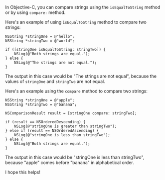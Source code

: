 In Objective-C, you can compare strings using the `isEqualToString` method or by using `compare:` method.

Here's an example of using `isEqualToString` method to compare two strings:

```
NSString *stringOne = @"hello";
NSString *stringTwo = @"world";

if ([stringOne isEqualToString: stringTwo]) {
    NSLog(@"Both strings are equal.");
} else {
    NSLog(@"The strings are not equal.");
}
```

The output in this case would be "The strings are not equal", because the values of `stringOne` and `stringTwo` are not equal.

Here's an example using the `compare` method to compare two strings:

```
NSString *stringOne = @"apple";
NSString *stringTwo = @"banana";

NSComparisonResult result = [stringOne compare: stringTwo];

if (result == NSOrderedDescending) {
    NSLog(@"stringOne is greater than stringTwo");
} else if (result == NSOrderedAscending) {
    NSLog(@"stringOne is less than stringTwo");
} else {
    NSLog(@"Both strings are equal.");
}
```

The output in this case would be "stringOne is less than stringTwo", because "apple" comes before "banana" in alphabetical order. 

I hope this helps!